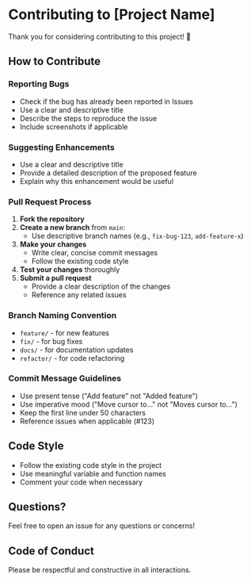 # Contributing to [Project Name]

Thank you for considering contributing to this project! 🎉

## How to Contribute

### Reporting Bugs
- Check if the bug has already been reported in Issues
- Use a clear and descriptive title
- Describe the steps to reproduce the issue
- Include screenshots if applicable

### Suggesting Enhancements
- Use a clear and descriptive title
- Provide a detailed description of the proposed feature
- Explain why this enhancement would be useful

### Pull Request Process

1. **Fork the repository**
2. **Create a new branch** from `main`:
   - Use descriptive branch names (e.g., `fix-bug-123`, `add-feature-x`)
3. **Make your changes**
   - Write clear, concise commit messages
   - Follow the existing code style
4. **Test your changes** thoroughly
5. **Submit a pull request**
   - Provide a clear description of the changes
   - Reference any related issues

### Branch Naming Convention
- `feature/` - for new features
- `fix/` - for bug fixes
- `docs/` - for documentation updates
- `refactor/` - for code refactoring

### Commit Message Guidelines
- Use present tense ("Add feature" not "Added feature")
- Use imperative mood ("Move cursor to..." not "Moves cursor to...")
- Keep the first line under 50 characters
- Reference issues when applicable (#123)

## Code Style
- Follow the existing code style in the project
- Use meaningful variable and function names
- Comment your code when necessary

## Questions?
Feel free to open an issue for any questions or concerns!

## Code of Conduct
Please be respectful and constructive in all interactions.
